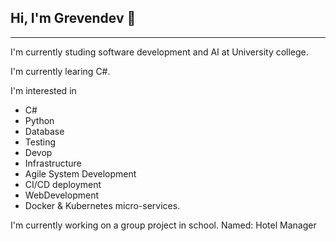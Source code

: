 ## Hi, I'm Grevendev 👋

---
I'm currently studing software development and AI at University college.

I'm currently learing C#.

I'm interested in 
- C#
- Python
- Database
- Testing
- Devop
- Infrastructure
- Agile System Development
- CI/CD deployment
- WebDevelopment
- Docker & Kubernetes micro-services.

I'm currently working on a group project in school. Named: Hotel Manager



